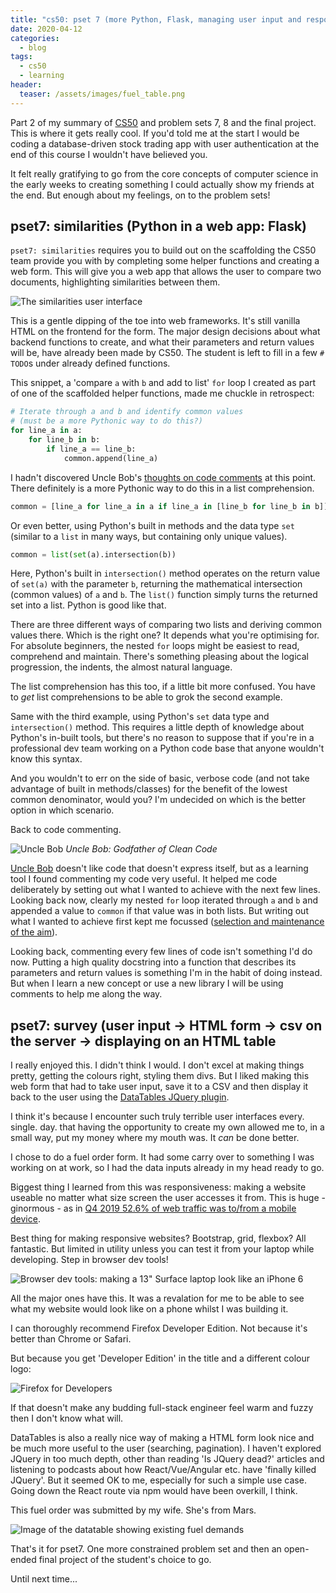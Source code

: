 ```yaml
---
title: "cs50: pset 7 (more Python, Flask, managing user input and responsive design)"
date: 2020-04-12
categories:
  - blog
tags:
  - cs50
  - learning
header:
  teaser: /assets/images/fuel_table.png
---
```


Part 2 of my summary of [CS50](https://online-learning.harvard.edu/course/cs50-introduction-computer-science) and problem sets 7, 8 and the final project. This is where it gets really cool. If you'd told me at the start I would be coding a database-driven stock trading app with user authentication at the end of this course I wouldn't have believed you.

It felt really gratifying to go from the core concepts of computer science in the early weeks to creating something I could actually show my friends at the end. But enough about my feelings, on to the problem sets!

<!--more-->

## pset7: similarities (Python in a web app: Flask)

`pset7: similarities` requires you to build out on the scaffolding the CS50 team provide you with by completing some helper functions and creating a web form. This will give you a web app that allows the user to compare two documents, highlighting similarities between them.

![The similarities user interface](/assets/images/similarities.png)

This is a gentle dipping of the toe into web frameworks. It's still vanilla HTML on the frontend for the form. The major design decisions about what backend functions to create, and what their parameters and return values will be, have already been made by CS50. The student is left to fill in a few `# TODO`s under already defined functions.

This snippet, a 'compare `a` with `b` and add to list' `for` loop I created as part of one of the scaffolded helper functions, made me chuckle in retrospect:

```python
# Iterate through a and b and identify common values
# (must be a more Pythonic way to do this?)
for line_a in a:
    for line_b in b:
        if line_a == line_b:
            common.append(line_a)
```

I hadn't discovered Uncle Bob's [thoughts on code comments](https://twitter.com/unclebobmartin/status/870311898545258497?s=20) at this point. There definitely is a more Pythonic way to do this in a list comprehension.

```python
common = [line_a for line_a in a if line_a in [line_b for line_b in b]]
```

Or even better, using Python's built in methods and the data type `set` (similar to a `list` in many ways, but containing only unique values).

```python
common = list(set(a).intersection(b))
```

Here, Python's built in `intersection()` method operates on the return value of `set(a)` with the parameter `b`, returning the mathematical intersection (common values) of `a` and `b`. The `list()` function simply turns the returned set into a list. Python is good like that.

There are three different ways of comparing two lists and deriving common values there. Which is the right one? It depends what you're optimising for. For absolute beginners, the nested `for` loops might be easiest to read, comprehend and maintain. There's something pleasing about the logical progression, the indents, the almost natural language.

The list comprehension has this too, if a little bit more confused. You have to _get_ list comprehensions to be able to grok the second example.

Same with the third example, using Python's `set` data type and `intersection()` method. This requires a little depth of knowledge about Python's in-built tools, but there's no reason to suppose that if you're in a professional dev team working on a Python code base that anyone wouldn't know this syntax.

And you wouldn't to err on the side of basic, verbose code (and not take advantage of built in methods/classes) for the benefit of the lowest common denominator, would you? I'm undecided on which is the better option in which scenario.

Back to code commenting.

![Uncle Bob](/assets/images/uncle_bob.jpg)
_Uncle Bob: Godfather of Clean Code_

[Uncle Bob](https://www.amazon.co.uk/Clean-Code-Handbook-Software-Craftsmanship/dp/0132350882/) doesn't like code that doesn't express itself, but as a learning tool I found commenting my code very useful. It helped me code deliberately by setting out what I wanted to achieve with the next few lines. Looking back now, clearly my nested `for` loop iterated through `a` and `b` and appended a value to `common` if that value was in both lists. But writing out what I wanted to achieve first kept me focussed ([selection and maintenance of the aim](/blog/perfect_enemy_of_good/)).

Looking back, commenting every few lines of code isn't something I'd do now. Putting a high quality docstring into a function that describes its parameters and return values is something I'm in the habit of doing instead. But when I learn a new concept or use a new library I will be using comments to help me along the way.

## pset7: survey (user input -> HTML form -> csv on the server -> displaying on an HTML table

I really enjoyed this. I didn't think I would. I don't excel at making things pretty, getting the colours right, styling them divs. But I liked making this web form that had to take user input, save it to a CSV and then display it back to the user using the [DataTables JQuery plugin](https://datatables.net/).

I think it's because I encounter such truly terrible user interfaces every. single. day. that having the opportunity to create my own allowed me to, in a small way, put my money where my mouth was. It _can_ be done better.

I chose to do a fuel order form. It had some carry over to something I was working on at work, so I had the data inputs already in my head ready to go.

Biggest thing I learned from this was responsiveness: making a website useable no matter what size screen the user accesses it from. This is huge - ginormous - as in [Q4 2019 52.6% of web traffic was to/from a mobile device](https://www.statista.com/statistics/277125/share-of-website-traffic-coming-from-mobile-devices/).

Best thing for making responsive websites? Bootstrap, grid, flexbox? All fantastic. But limited in utility unless you can test it from your laptop while developing. Step in browser dev tools!

![Browser dev tools: making a 13" Surface laptop look like an iPhone 6](/assets/images/fuel_request_form.png)

All the major ones have this. It was a revalation for me to be able to see what my website would look like on a phone whilst I was building it.

I can thoroughly recommend Firefox Developer Edition. Not because it's better than Chrome or Safari.

But because you get 'Developer Edition' in the title and a different colour logo:

![Firefox for Developers](/assets/images/firefox_developer_ed.png)

If that doesn't make any budding full-stack engineer feel warm and fuzzy then I don't know what will.

DataTables is also a really nice way of making a HTML form look nice and be much more useful to the user (searching, pagination). I haven't explored JQuery in too much depth, other than reading 'Is JQuery dead?' articles and listening to podcasts about how React/Vue/Angular etc. have 'finally killed JQuery'. But it seemed OK to me, especially for such a simple use case. Going down the React route via npm would have been overkill, I think.

This fuel order was submitted by my wife. She's from Mars.

![Image of the datatable showing existing fuel demands](/assets/images/fuel_table.png)

That's it for pset7. One more constrained problem set and then an open-ended final project of the student's choice to go.

Until next time...
